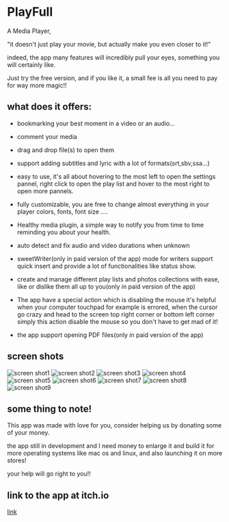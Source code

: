 # PlayFull
A Media Player,

"it doesn't just play your movie, but actually make you even closer to it!"

indeed, the app many features will incredibly pull your eyes, something you will certainly like.

Just try the free version, and if you like it, a small fee is all you need to pay for way more magic!!

 ## what does it offers:
- bookmarking your best moment in a video or an audio...

 - comment your media

 - drag and drop file(s) to open them

 - support adding subtitles and lyric with a lot of formats(srt,sbv,ssa...)

 - easy to use, it's all about hovering to the most left to open the settings pannel, right click to open the play list and hover to the most right to open more pannels.

 - fully customizable, you are free to change almost everything in your player colors, fonts, font size ....

- Healthy media plugin, a simple way to notify you from time to time reminding you about your health.

 - auto detect and fix audio and video durations  when unknown

- sweetWriter(only in paid version of the app) mode for writers support quick insert and provide a lot of functionalities like status show.

 - create and manage different play lists and photos collections with ease, like or dislike them all up to you(only in paid version of the app)

- The app have a special action which is disabling the mouse it's helpful when your computer touchpad for example is errored, when the cursor go crazy and head to the screen top right corner or bottom left corner simply this action disable the mouse so you don't have to get mad of it!

- the app support opening PDF files(only in paid version of the app)

## screen shots
![screen shot1](assets/imo1.png)
![screen shot2](assets/imo2.png)
![screen shot3](assets/imo3.png)
![screen shot4](assets/imo4.png)
![screen shot5](assets/imo5.png)
![screen shot6](assets/imo6.png)
![screen shot7](assets/imo7.png)
![screen shot8](assets/imo8.png)
![screen shot9](assets/imo9.png)


## some thing to note!
This app was made with love for you, consider helping us by donating some of your money.

 the app still in development and I need money to enlarge it and build it for more operating systems like mac os and linux, and also launching it on more stores! 
 
your help will go right to you!!

## link to the app at itch.io
[link](https://josephneji.itch.io/playfullapp)
